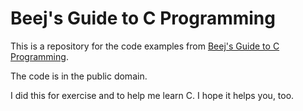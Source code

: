 # Beej's Guide to C Programming

This is a repository for the code examples from [Beej's Guide to C Programming](https://beej.us/guide/bgc/).

The code is in the public domain.

I did this for exercise and to help me learn C. I hope it helps you, too.
